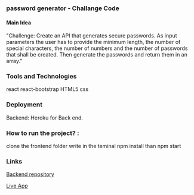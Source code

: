 ### password generator - Challange Code
#### Main Idea
"Challenge: Create an API that generates secure passwords. As input parameters the user has to provide the minimum length, the number of special characters, the number of numbers and the number of passwords that shall be created. Then generate the passwords and return them in an array."

### Tools and Technologies 
react
react-bootstrap
HTML5
css

### Deployment
Backend: Heroku for Back end.


### How to run the project? :

clone the frontend folder write in the teminal npm install than npm start

### Links
[Backend repository](https://github.com/ASREEN/password-generator-Backend)

[Live App](https://password-generator-2921.netlify.app/)